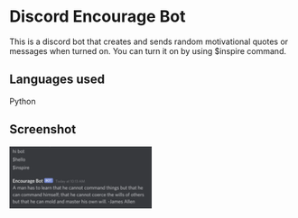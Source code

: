 # Discord Encourage Bot
This is a discord bot that creates and sends random motivational quotes or messages when turned on. You can turn it on by using $inspire command.

## Languages used
Python

## Screenshot
<img align="left" src="discbot.png" width="50%">
